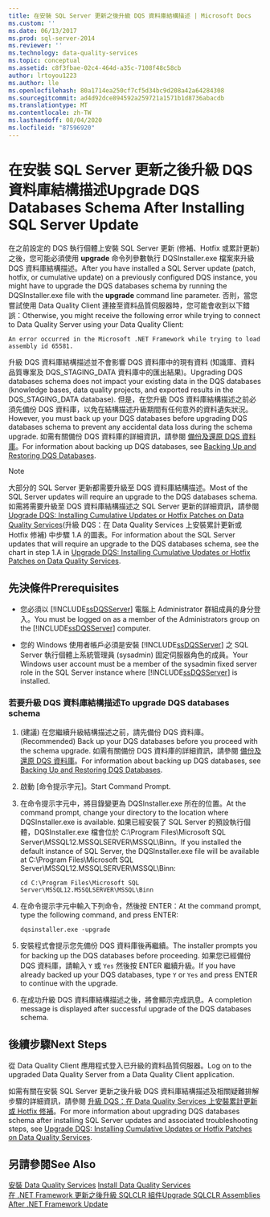 ```yaml
---
title: 在安裝 SQL Server 更新之後升級 DQS 資料庫結構描述 | Microsoft Docs
ms.custom: ''
ms.date: 06/13/2017
ms.prod: sql-server-2014
ms.reviewer: ''
ms.technology: data-quality-services
ms.topic: conceptual
ms.assetid: c8f3fbae-02c4-464d-a35c-7108f48c58cb
author: lrtoyou1223
ms.author: lle
ms.openlocfilehash: 80a1714ea250cf7cf5d34bc9d208a42a64284308
ms.sourcegitcommit: ad4d92dce894592a259721a1571b1d8736abacdb
ms.translationtype: MT
ms.contentlocale: zh-TW
ms.lasthandoff: 08/04/2020
ms.locfileid: "87596920"
---
```

# <a name="upgrade-dqs-databases-schema-after-installing-sql-server-update"></a><span data-ttu-id="77517-102">在安裝 SQL Server 更新之後升級 DQS 資料庫結構描述</span><span class="sxs-lookup"><span data-stu-id="77517-102">Upgrade DQS Databases Schema After Installing SQL Server Update</span></span>
  <span data-ttu-id="77517-103">在之前設定的 DQS 執行個體上安裝 SQL Server 更新 (修補、Hotfix 或累計更新) 之後，您可能必須使用 **upgrade** 命令列參數執行 DQSInstaller.exe 檔案來升級 DQS 資料庫結構描述。</span><span class="sxs-lookup"><span data-stu-id="77517-103">After you have installed a SQL Server update (patch, hotfix, or cumulative update) on a previously configured DQS instance, you might have to upgrade the DQS databases schema by running the DQSInstaller.exe file with the **upgrade** command line parameter.</span></span> <span data-ttu-id="77517-104">否則，當您嘗試使用 Data Quality Client 連接至資料品質伺服器時，您可能會收到以下錯誤：</span><span class="sxs-lookup"><span data-stu-id="77517-104">Otherwise, you might receive the following error while trying to connect to Data Quality Server using your Data Quality Client:</span></span>  
  
```  
An error occurred in the Microsoft .NET Framework while trying to load assembly id 65581.  
```  
  
 <span data-ttu-id="77517-105">升級 DQS 資料庫結構描述並不會影響 DQS 資料庫中的現有資料 (知識庫、資料品質專案及 DQS_STAGING_DATA 資料庫中的匯出結果)。</span><span class="sxs-lookup"><span data-stu-id="77517-105">Upgrading DQS databases schema does not impact your existing data in the DQS databases (knowledge bases, data quality projects, and exported results in the DQS_STAGING_DATA database).</span></span> <span data-ttu-id="77517-106">但是，在您升級 DQS 資料庫結構描述之前必須先備份 DQS 資料庫，以免在結構描述升級期間有任何意外的資料遺失狀況。</span><span class="sxs-lookup"><span data-stu-id="77517-106">However, you must back up your DQS databases before upgrading DQS databases schema to prevent any accidental data loss during the schema upgrade.</span></span> <span data-ttu-id="77517-107">如需有關備份 DQS 資料庫的詳細資訊，請參閱 [備份及還原 DQS 資料庫](../backing-up-and-restoring-dqs-databases.md)。</span><span class="sxs-lookup"><span data-stu-id="77517-107">For information about backing up DQS databases, see [Backing Up and Restoring DQS Databases](../backing-up-and-restoring-dqs-databases.md).</span></span>  
  
> [!NOTE]  
>  <span data-ttu-id="77517-108">大部分的 SQL Server 更新都需要升級至 DQS 資料庫結構描述。</span><span class="sxs-lookup"><span data-stu-id="77517-108">Most of the SQL Server updates will require an upgrade to the DQS databases schema.</span></span> <span data-ttu-id="77517-109">如需將需要升級至 DQS 資料庫結構描述之 SQL Server 更新的詳細資訊，請參閱 [Upgrade DQS: Installing Cumulative Updates or Hotfix Patches on Data Quality Services](https://go.microsoft.com/fwlink/?LinkID=251565)(升級 DQS：在 Data Quality Services 上安裝累計更新或 Hotfix 修補) 中步驟 1.A 的圖表。</span><span class="sxs-lookup"><span data-stu-id="77517-109">For information about the SQL Server updates that will require an upgrade to the DQS databases schema, see the chart in step 1.A in [Upgrade DQS: Installing Cumulative Updates or Hotfix Patches on Data Quality Services](https://go.microsoft.com/fwlink/?LinkID=251565).</span></span>  
  
## <a name="prerequisites"></a><span data-ttu-id="77517-110">先決條件</span><span class="sxs-lookup"><span data-stu-id="77517-110">Prerequisites</span></span>  
  
-   <span data-ttu-id="77517-111">您必須以 [!INCLUDE[ssDQSServer](../../includes/ssdqsserver-md.md)] 電腦上 Administrator 群組成員的身分登入。</span><span class="sxs-lookup"><span data-stu-id="77517-111">You must be logged on as a member of the Administrators group on the [!INCLUDE[ssDQSServer](../../includes/ssdqsserver-md.md)] computer.</span></span>  
  
-   <span data-ttu-id="77517-112">您的 Windows 使用者帳戶必須是安裝 [!INCLUDE[ssDQSServer](../../includes/ssdqsserver-md.md)] 之 SQL Server 執行個體上系統管理員 (sysadmin) 固定伺服器角色的成員。</span><span class="sxs-lookup"><span data-stu-id="77517-112">Your Windows user account must be a member of the sysadmin fixed server role in the SQL Server instance where [!INCLUDE[ssDQSServer](../../includes/ssdqsserver-md.md)] is installed.</span></span>  
  
### <a name="to-upgrade-dqs-databases-schema"></a><span data-ttu-id="77517-113">若要升級 DQS 資料庫結構描述</span><span class="sxs-lookup"><span data-stu-id="77517-113">To upgrade DQS databases schema</span></span>  
  
1.  <span data-ttu-id="77517-114">(建議) 在您繼續升級結構描述之前，請先備份 DQS 資料庫。</span><span class="sxs-lookup"><span data-stu-id="77517-114">(Recommended) Back up your DQS databases before you proceed with the schema upgrade.</span></span> <span data-ttu-id="77517-115">如需有關備份 DQS 資料庫的詳細資訊，請參閱 [備份及還原 DQS 資料庫](../backing-up-and-restoring-dqs-databases.md)。</span><span class="sxs-lookup"><span data-stu-id="77517-115">For information about backing up DQS databases, see [Backing Up and Restoring DQS Databases](../backing-up-and-restoring-dqs-databases.md).</span></span>  
  
2.  <span data-ttu-id="77517-116">啟動 [命令提示字元]。</span><span class="sxs-lookup"><span data-stu-id="77517-116">Start Command Prompt.</span></span>  
  
3.  <span data-ttu-id="77517-117">在命令提示字元中，將目錄變更為 DQSInstaller.exe 所在的位置。</span><span class="sxs-lookup"><span data-stu-id="77517-117">At the command prompt, change your directory to the location where DQSInstaller.exe is available.</span></span> <span data-ttu-id="77517-118">如果已經安裝了 SQL Server 的預設執行個體，DQSInstaller.exe 檔會位於 C:\Program Files\Microsoft SQL Server\MSSQL12.MSSQLSERVER\MSSQL\Binn。</span><span class="sxs-lookup"><span data-stu-id="77517-118">If you installed the default instance of SQL Server, the DQSInstaller.exe file will be available at C:\Program Files\Microsoft SQL Server\MSSQL12.MSSQLSERVER\MSSQL\Binn:</span></span>  
  
    ```  
    cd C:\Program Files\Microsoft SQL Server\MSSQL12.MSSQLSERVER\MSSQL\Binn  
    ```  
  
4.  <span data-ttu-id="77517-119">在命令提示字元中輸入下列命令，然後按 ENTER：</span><span class="sxs-lookup"><span data-stu-id="77517-119">At the command prompt, type the following command, and press ENTER:</span></span>  
  
    ```  
    dqsinstaller.exe -upgrade  
    ```  
  
5.  <span data-ttu-id="77517-120">安裝程式會提示您先備份 DQS 資料庫後再繼續。</span><span class="sxs-lookup"><span data-stu-id="77517-120">The installer prompts you for backing up the DQS databases before proceeding.</span></span> <span data-ttu-id="77517-121">如果您已經備份 DQS 資料庫，請輸入 `Y` 或 `Yes` 然後按 ENTER 繼續升級。</span><span class="sxs-lookup"><span data-stu-id="77517-121">If you have already backed up your DQS databases, type `Y` or `Yes` and press ENTER to continue with the upgrade.</span></span>  
  
6.  <span data-ttu-id="77517-122">在成功升級 DQS 資料庫結構描述之後，將會顯示完成訊息。</span><span class="sxs-lookup"><span data-stu-id="77517-122">A completion message is displayed after successful upgrade of the DQS databases schema.</span></span>  
  
## <a name="next-steps"></a><span data-ttu-id="77517-123">後續步驟</span><span class="sxs-lookup"><span data-stu-id="77517-123">Next Steps</span></span>  
 <span data-ttu-id="77517-124">從 Data Quality Client 應用程式登入已升級的資料品質伺服器。</span><span class="sxs-lookup"><span data-stu-id="77517-124">Log on to the upgraded Data Quality Server from a Data Quality Client application.</span></span>  
  
 <span data-ttu-id="77517-125">如需有關在安裝 SQL Server 更新之後升級 DQS 資料庫結構描述及相關疑難排解步驟的詳細資訊，請參閱 [升級 DQS：在 Data Quality Services 上安裝累計更新或 Hotfix 修補](https://go.microsoft.com/fwlink/?LinkID=251565)。</span><span class="sxs-lookup"><span data-stu-id="77517-125">For more information about upgrading DQS databases schema after installing SQL Server updates and associated troubleshooting steps, see [Upgrade DQS: Installing Cumulative Updates or Hotfix Patches on Data Quality Services](https://go.microsoft.com/fwlink/?LinkID=251565).</span></span>  
  
## <a name="see-also"></a><span data-ttu-id="77517-126">另請參閱</span><span class="sxs-lookup"><span data-stu-id="77517-126">See Also</span></span>  
 <span data-ttu-id="77517-127">[安裝 Data Quality Services](install-data-quality-services.md) </span><span class="sxs-lookup"><span data-stu-id="77517-127">[Install Data Quality Services](install-data-quality-services.md) </span></span>  
 [<span data-ttu-id="77517-128">在 .NET Framework 更新之後升級 SQLCLR 組件</span><span class="sxs-lookup"><span data-stu-id="77517-128">Upgrade SQLCLR Assemblies After .NET Framework Update</span></span>](upgrade-sqlclr-assemblies-after-net-framework-update.md)  
  
  
